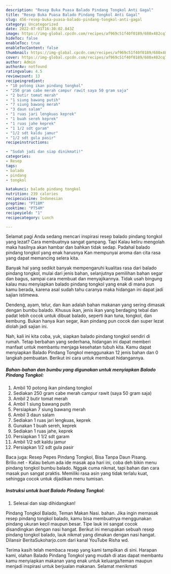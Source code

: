 ```yaml
---
description: "Resep Buka Puasa Balado Pindang Tongkol Anti Gagal"
title: "Resep Buka Puasa Balado Pindang Tongkol Anti Gagal"
slug: 456-resep-buka-puasa-balado-pindang-tongkol-anti-gagal
category: Uncategorized
date: 2022-07-01T16:30:02.843Z
image: https://img-global.cpcdn.com/recipes/af969c51f40f0189/680x482cq70/balado-pindang-tongkol-foto-resep-utama.jpg
hideToc: false
enableToc: true
enableTocContent: false
thumbnail: https://img-global.cpcdn.com/recipes/af969c51f40f0189/680x482cq70/balado-pindang-tongkol-foto-resep-utama.jpg
cover: https://img-global.cpcdn.com/recipes/af969c51f40f0189/680x482cq70/balado-pindang-tongkol-foto-resep-utama.jpg
author: Admin
authorAv: notfound
ratingvalue: 4.5
reviewcount: 13
recipeingredient:
- "10 potong ikan pindang tongkol"
- "250 gram cabe merah campur rawit saya 50 gram saja"
- "2 butir tomat merah"
- "1 siung bawang putih"
- "7 siung bawang merah"
- "3 daun salam"
- "1 ruas jari lengkuas keprek"
- "1 buah sereh keprek"
- "1 ruas jahe keprek"
- "1 1/2 sdt garam"
- "1/2 sdt kaldu jamur"
- "1/2 sdt gula pasir"
recipeinstructions:

- "Sudah jadi dan siap dinikmati!"
categories:
- Resep
tags:
- balado
- pindang
- tongkol

katakunci: balado pindang tongkol 
nutrition: 239 calories
recipecuisine: Indonesian
preptime: "PT18M"
cooktime: "PT54M"
recipeyield: "1"
recipecategory: Lunch

---
```



Selamat pagi Anda sedang mencari inspirasi resep balado pindang tongkol yang lezat? Cara membuatnya sangat gampang. Tapi Kalau keliru mengolah maka hasilnya akan hambar dan bahkan tidak sedap. Padahal balado pindang tongkol yang enak harusnya Kan mempunyai aroma dan cita rasa yang dapat memancing selera kita.


Banyak hal yang sedikit banyak mempengaruhi kualitas rasa dari balado pindang tongkol, mulai dari jenis bahan, selanjutnya pemilihan bahan segar dan bagus, sampai cara membuat dan menyajikannya. Tidak usah bingung kalau mau menyiapkan balado pindang tongkol yang enak di mana pun kamu berada, karena asal sudah tahu caranya maka hidangan ini dapat jadi sajian istimewa.

Dendeng, ayam, telur, dan ikan adalah bahan makanan yang sering dimasak dengan bumbu balado. Khusus ikan, jenis ikan yang berdaging tebal dan padat lebih cocok untuk dibuat balado, seperti ikan tuna, tongkol, dan kembung. Bukan hanya ikan segar, ikan pindang pun cocok dan super lezat diolah jadi sajian ini.


Nah, kali ini kita coba, yuk, siapkan balado pindang tongkol sendiri di rumah. Tetap berbahan yang sederhana, hidangan ini dapat memberi manfaat untuk membantu menjaga kesehatan tubuh kita. Kamu dapat menyiapkan Balado Pindang Tongkol menggunakan 12 jenis bahan dan 0 langkah pembuatan. Berikut ini cara untuk membuat hidangannya.

<!--inarticleads1-->

##### Bahan-bahan dan bumbu yang digunakan untuk menyiapkan Balado Pindang Tongkol:

1. Ambil 10 potong ikan pindang tongkol
1. Sediakan 250 gram cabe merah campur rawit (saya 50 gram saja)
1. Ambil 2 butir tomat merah
1. Ambil 1 siung bawang putih
1. Persiapkan 7 siung bawang merah
1. Ambil 3 daun salam
1. Sediakan 1 ruas jari lengkuas, keprek
1. Gunakan 1 buah sereh, keprek
1. Sediakan 1 ruas jahe, keprek
1. Persiapkan 1 1/2 sdt garam
1. Ambil 1/2 sdt kaldu jamur
1. Persiapkan 1/2 sdt gula pasir


Baca juga: Resep Pepes Pindang Tongkol, Bisa Tanpa Daun Pisang. Brilio.net - Kalau belum ada ide masak apa hari ini, coba deh bikin menu pindang tongkol bumbu balado. Nggak cuma nikmat, tapi bahan dan cara masak pun sangat praktis. Memiliki rasa asin yang tidak terlalu kuat, sehingga cocok untuk dijadikan menu tumisan. 

<!--inarticleads2-->

##### Instruksi untuk buat Balado Pindang Tongkol:


1. Selesai dan siap dihidangkan!

Pindang Tongkol Balado, Teman Makan Nasi. bahan. Jika ingin memasak resep pindang tongkol balado, kamu bisa membuatnya menggunakan pindang ukuran kecil maupun besar. Tipe lauk ini sangat cocok disandingkan dengan nasi hangat. Berikut ini merupakan sebuah resep pindang tongkol balado, lauk nikmat yang dimakan dengan nasi hangat. Dilansir BeritaSukoharjo.com dari kanal YouTube Risha wd. 

Terima kasih telah membaca resep yang kami tampilkan di sini. Harapan kami, olahan Balado Pindang Tongkol yang mudah di atas dapat membantu kamu menyiapkan makanan yang enak untuk keluarga/teman maupun menjadi inspirasi untuk berjualan makanan. Selamat menikmati
